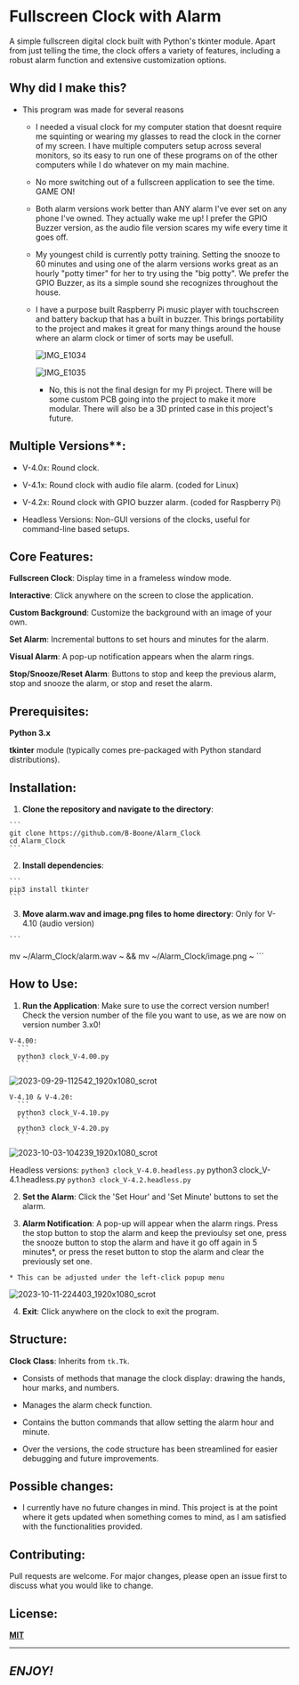 # Fullscreen Clock with Alarm

A simple fullscreen digital clock built with Python's tkinter module. Apart from just telling the time, the clock offers a variety of features, including a robust alarm function and extensive customization options.

## Why did I make this?

  - This program was made for several reasons

    - I needed a visual clock for my computer station that doesnt require me squinting or wearing my glasses to read the clock in the corner of my screen. I have multiple computers setup across several monitors, so its easy to run one of these programs on of the other computers while I do whatever on my main machine.

    - No more switching out of a fullscreen application to see the time. GAME ON!

    - Both alarm versions work better than ANY alarm I've ever set on any phone I've owned. They actually wake me up! I prefer the GPIO Buzzer version, as the audio file version scares my wife every time it goes off.

    - My youngest child is currently potty training. Setting the snooze to 60 minutes and using one of the alarm versions works great as an hourly "potty timer" for her to try using the "big potty". We prefer the GPIO Buzzer, as its a simple sound she recognizes throughout the house.

    - I have a purpose built Raspberry Pi music player with touchscreen and battery backup that has a built in buzzer. This brings portability to the project and makes it great for many things around the house where an alarm clock or timer of sorts may be usefull.

      ![IMG_E1034](https://github.com/B-Boone/Alarm_Clock/assets/101531474/7e788587-604b-4c6b-b479-59de09087e31)

      ![IMG_E1035](https://github.com/B-Boone/Alarm_Clock/assets/101531474/d66a21f4-c247-48d6-8f11-58c95c352932)

      - No, this is not the final design for my Pi project. There will be some custom PCB going into the project to make it more modular. There will also be a 3D printed case in this project's future.

## Multiple Versions**:

  - V-4.0x: Round clock.

  - V-4.1x: Round clock with audio file alarm. (coded for Linux)

  - V-4.2x: Round clock with GPIO buzzer alarm. (coded for Raspberry Pi)

  - Headless Versions: Non-GUI versions of the clocks, useful for command-line based setups.

## Core Features:

  **Fullscreen Clock**: Display time in a frameless window mode.

  **Interactive**: Click anywhere on the screen to close the application.

  **Custom Background**: Customize the background with an image of your own.

  **Set Alarm**: Incremental buttons to set hours and minutes for the alarm.

  **Visual Alarm**: A pop-up notification appears when the alarm rings.

  **Stop/Snooze/Reset Alarm**: Buttons to stop and keep the previous alarm, stop and snooze the alarm, or stop and reset the alarm.

## Prerequisites:

  **Python 3.x**

  **tkinter** module (typically comes pre-packaged with Python standard distributions).

## Installation:

  1. **Clone the repository and navigate to the directory**:

    ```
    git clone https://github.com/B-Boone/Alarm_Clock
    cd Alarm_Clock
    ```

  2. **Install dependencies**:

    ```
    pip3 install tkinter
    ```

  3. **Move alarm.wav and image.png files to home directory**: Only for V-4.10 (audio version)

    ```
  mv ~/Alarm_Clock/alarm.wav ~ && mv ~/Alarm_Clock/image.png ~
    ```

## How to Use: 

  1. **Run the Application**: Make sure to use the correct version number! Check the version number of the file you want to use, as we are now on version number 3.x0!

    V-4.00:
      ```
      python3 clock_V-4.00.py
      ```

![2023-09-29-112542_1920x1080_scrot](https://github.com/B-Boone/Alarm_Clock/assets/101531474/4300af78-4376-4d57-8db2-e8a3c194d26f)

    V-4.10 & V-4.20:
      ```
      python3 clock_V-4.10.py
      ```
      python3 clock_V-4.20.py
      ```

![2023-10-03-104239_1920x1080_scrot](https://github.com/B-Boone/Alarm_Clock/assets/101531474/6c2c4981-83bd-4ed7-adcf-7ea2d02f100a)

  Headless versions:
    ```
    python3 clock_V-4.0.headless.py
    ```
    python3 clock_V-4.1.headless.py
    ```
    python3 clock_V-4.2.headless.py
    ```

  2. **Set the Alarm**: Click the 'Set Hour' and 'Set Minute' buttons to set the alarm.

  3. **Alarm Notification**: A pop-up will appear when the alarm rings. Press the stop button to stop the alarm and keep the previoulsy set one, press the snooze button to stop the alarm and have it go off again in 5 minutes*, or press the reset button to stop the alarm and clear the previously set one.

    * This can be adjusted under the left-click popup menu
    
![2023-10-11-224403_1920x1080_scrot](https://github.com/B-Boone/Alarm_Clock/assets/101531474/0a88ea53-1ad6-41d6-985b-d287c105d0de)

  4. **Exit**: Click anywhere on the clock to exit the program.

## Structure:

  **Clock Class**: Inherits from `tk.Tk`.

  - Consists of methods that manage the clock display: drawing the hands, hour marks, and numbers.

  - Manages the alarm check function.

  - Contains the button commands that allow setting the alarm hour and minute.

  - Over the versions, the code structure has been streamlined for easier debugging and future improvements.

## Possible changes:

  - I currently have no future changes in mind. This project is at the point where it gets updated when something comes to mind, as I am satisfied with the functionalities provided.

## Contributing:

  Pull requests are welcome. For major changes, please open an issue first to discuss what you would like to change.

## License:

  **[MIT](https://choosealicense.com/licenses/mit/)**

---

## *ENJOY!*
